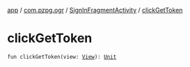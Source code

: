 [app](../../index.md) / [com.pzpg.ogr](../index.md) / [SignInFragmentActivity](index.md) / [clickGetToken](./click-get-token.md)

# clickGetToken

`fun clickGetToken(view: `[`View`](https://developer.android.com/reference/android/view/View.html)`): `[`Unit`](https://kotlinlang.org/api/latest/jvm/stdlib/kotlin/-unit/index.html)